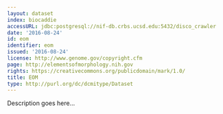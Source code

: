```yaml
---
layout: dataset
index: biocaddie
accessURL: jdbc:postgresql://nif-db.crbs.ucsd.edu:5432/disco_crawler
date: '2016-08-24'
id: eom
identifier: eom
issued: '2016-08-24'
license: http://www.genome.gov/copyright.cfm
page: http://elementsofmorphology.nih.gov
rights: https://creativecommons.org/publicdomain/mark/1.0/
title: EOM
type: http://purl.org/dc/dcmitype/Dataset
---
```


Description goes here...